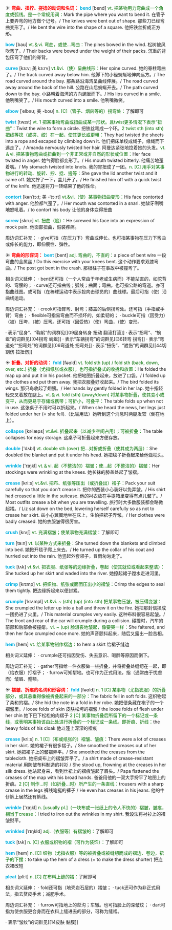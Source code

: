 ☀ <font color="red">**弯曲、扭拧、搓捻的动词和名词：**</font>
<font color="sky blue">**bend**</font> [bend] 
<font color="rgb(227, 108, 9)">vt. 把某物用力弯曲成一个角度或弧线。是一个常规用词：</font>Mark the pipe where you want to bend it. 在管子上要弄弯的地方做个记号。/ The knives were bent out of shape. 那些刀已经弯曲变形了。/ He bent the wire into the shape of a square. 他把铁丝折成正方形。

<font color="sky blue">**bow**</font> [baʊ] 
<font color="rgb(227, 108, 9)">vt.＆vi. 弯曲，或使…弯曲：</font>The pines bowed in the wind. 松树被风吹弯了。/ Their backs were bowed under the weight of their packs. 沉重的背包压弯了他们的脊背。
          
<font color="sky blue">**curve**</font> [kɜ:v; 美 kɜ:rv]
<font color="rgb(227, 108, 9)">vt.&vi.（使）呈曲线形：</font>Her spine curved. 她的脊柱弯曲了。/ The track curved away below him. 他脚下的小径蜿蜒地伸向远方。/ The road curved around the bay. 那条路沿海湾呈曲线伸展。/ The road curved away around the back of the hill. 公路在山后蜿蜒开去。/ The path curved down to the bay. 小路朝着海湾的方向蜿蜒而下。/ His lips curved in a smile. 他咧嘴笑了。/ His mouth curved into a smile. 他咧嘴微笑。

<font color="sky blue">**elbow**</font> [ˈelbəʊ; 美 -boʊ]
<font color="rgb(227, 108, 9)">n. [C]（管子、烟囱等的）拐弯处：</font>了解即可

<font color="sky blue">**twist**</font> [twɪst] 
<font color="rgb(227, 108, 9)">vt. 1 把某事物弯曲或扭曲成某一形状。且twist更多情况下表示“扭曲”：</font>Twist the wire to form a circle. 把铁丝弯成一个环。<font color="rgb(227, 108, 9)">2 twist sth (into sth) 把线等捻（或搓、绞）在一起，使其更长或更粗：</font>They had twisted the sheets into a rope and escaped by climbing down it. 他们把床单绞成绳子，缘绳而下逃走了。/ Amanda nervously twisted her hair. 阿曼达紧张地捻着她的头发。<font color="rgb(227, 108, 9)">vt.＆vi. 把某事物弯曲或扭曲到一个非正常或非自然的形状或位置：</font>Her face twisted in anger. 她气得脸都变形了。/ His mouth twisted bitterly. 他痛苦地歪着嘴。/ My stomach twisted into knots. 我的胃扭成了一团。<font color="rgb(227, 108, 9)">n. [C] 用手对某事物进行的转动、旋转、拧、捻、搓等：</font>She gave the lid another twist and it came off. 她又拧了一下，盖儿开了。/ He finished him off with a quick twist of the knife. 他迅速将刀一转结果了他的性命。
  
<font color="sky blue">**contort**</font> [kənˈtɔ:t; 美 -ˈtɔ:rt]
<font color="rgb(227, 108, 9)">vt.&vi.（使）某事物扭曲变形：</font>His face contorted with anger. 他脸都气歪了。/ Her mouth was contorted in a snarl. 她龇牙咧嘴地怒吼着。/ to contort his body 让他的身体变得扭曲
           
<font color="sky blue">**screw**</font> [skru:]
<font color="rgb(227, 108, 9)">vt. 扭曲（脸）：</font>He screwed his face into an expression of mock pain. 他面部扭曲，假装疼痛。

周边词汇补充：
· give可指（在压力下）弯曲或伸长。也可指某事物在压力下弯曲或伸长的能力，即伸展性、弹性。

☀ <font color="red">**弯曲的形容词：**</font>
<font color="sky blue">**bent**</font> [bent] 
<font color="rgb(227, 108, 9)">adj. 弯曲的，不直的：</font>a piece of bent wire 一段弯曲的金属丝 / Do this exercise with your knees bent. 这个动作要求双膝弯曲。/ The post got bent in the crash. 那根柱子在事故中被撞弯了。

相关词义延伸：
· bent还可指（一个人常由于年老或生病而）不能站直的，如驼背的、弯腰的；
· curve还可指曲线；弧线；曲面；弯曲。也可指公路的弯道。亦可指曲线图。或可指（在棒球运动中表示投向击球员的）曲线球。最后可指（使）沿曲线运动。

周边词汇补充：
· crook可指臂弯、肘弯；膝盖的后侧拐弯处。还可指（手指或手臂）弯曲；
· flexible可指易弯曲而不损坏的，如柔韧的；
· buckle可指（因受力）（被）压垮，（被）压弯。还可指（因受热）（使）弯曲，（使）变形。

· 表示“屈身”、“鞠躬”的词群见[[09屈身转身 扭动 翻滚打滚]]
· 表示“拐弯”、“蜿蜒”的词群见[[04拐弯 蜿蜒]]
· 表示“车辆拐弯”的词群见[[36转弯 拐弯]]
· 表示“弯道处”“拐弯处”的词群见[[06弯道处 拐弯处]]
· 表示“扭伤”、“崴伤”的词群见[[44切割伤 拉扭伤]]

☀ <font color="red">**折叠、对折的动词：**</font>
<font color="sky blue">**fold**</font> [fəʊld] 
<font color="rgb(227, 108, 9)">vt. fold sth (up) / fold sth (back, down, over, etc.) 折叠（尤指纸张或衣服），也可指折叠式的收拢和放置：</font>He folded the map up and put it in his pocket. 他把地图折叠起来，放进了口袋。/ I folded up the clothes and put them away. 我把衣服叠好收起来。/ The bird folded its wings. 那只鸟收起了翅膀。/ Her hands lay gently folded in her lap. 她十指轻轻交叉着放在腿上。<font color="rgb(227, 108, 9)">vt.＆vi. fold (sth) (away/down) 将某事物折叠，使其变小或变平，从而更易于存储或携带；可折小，可叠平：</font>The table folds up when not in use. 这张桌子不用时可以折起来。/ When she heard the news, her legs just folded under her (= she fell).（比喻用法）她听到这个消息时两腿发软（倒在地上）。
           
<font color="sky blue">**collapse**</font> [kəˈlæps]
<font color="rgb(227, 108, 9)">vt.&vi. 折叠起来（以减少空间占用）；可被折叠：</font>The table collapses for easy storage. 这桌子可折叠起来方便存放。

<font color="sky blue">**double**</font> ['dʌbl] 
<font color="rgb(227, 108, 9)">vt. double sth (over) 把…对折或折叠（使其成为两层）：</font>She doubled the blanket and put it under his head. 她把毯子折叠起来给他做枕头。

<font color="sky blue">**wrinkle**</font> ['rɪŋkl] 
<font color="rgb(227, 108, 9)">vt.＆vi. 起（不整洁的）褶皱；使…起（不整洁的）褶皱：</font>Her stockings were wrinkling at the knees. 她长袜的膝盖处起了皱褶。
                      
<font color="sky blue">**crease**</font> [kri:s]
<font color="rgb(227, 108, 9)">vt.&vi. 把布、纸张等压出（或折叠出）褶子：</font>Pack your suit carefully so that you don't crease it. 把你的西装小心装好以免弄皱。/ His shirt had creased a little in the suitcase. 他的衬衣放在手提箱里变得有点儿皱了。/ Most outfits crease a bit when you are travelling. 旅行时大多数服装都会略微起褶。/ Liz sat down on the bed, lowering herself carefully so as not to crease her skirt. 兹小心翼翼地坐在床上，生怕把裙子弄皱。/ Her clothes were badly creased. 她的衣服皱得很厉害。

<font color="sky blue">**crush**</font> [krʌʃ]
<font color="rgb(227, 108, 9)">vt. 充满褶皱；使某事物充满褶皱：</font>了解即可

<font color="sky blue">**turn**</font> [tə:n] 
<font color="rgb(227, 108, 9)">vt. 以某种方式来折叠：</font>She turned down the blankets and climbed into bed. 她掀开毯子爬上床去。/ He turned up the collar of his coat and hurried out into the rain. 他竖起外套领子，冒雨匆匆走了。
       
<font color="sky blue">**tuck**</font> [tʌk]
<font color="rgb(227, 108, 9)">vt.&vi. 把衣服、纸张等的边缘折叠，卷起（使其就位或看起来整洁）：</font>She tucked up her skirt and waded into the river. 她撩起裙子蹚水走进河里。
       
<font color="sky blue">**crimp**</font> [krɪmp]
<font color="rgb(227, 108, 9)">vt. 把织物、纸张或面团压出小的褶皱：</font>Crimp the edges to seal them tightly. 把边缘折起来以便封紧。

<font color="sky blue">**crumple**</font> [ˈkrʌmpl]
<font color="rgb(227, 108, 9)">vt.&vi. ~ (sth) (up) (into sth) 把某事物压皱，被压得变皱：</font>She crumpled the letter up into a ball and threw it on the fire. 她把那封信揉成一团扔进了火里。/ This material crumples very easily. 这种布料很容易起皱。/ The front and rear of the car will crumple during a collision. 碰撞时，汽车的前部和后部会被撞瘪。<font color="rgb(227, 108, 9)">vi. ~ (up) 脸沮丧地皱起，像要哭一样：</font>She faltered, and then her face crumpled once more. 她的声音颤抖起来，随后又露出一脸苦相。

<font color="sky blue">**hem**</font> [hem]
<font color="rgb(227, 108, 9)">vt. 给某事物制作褶边：</font>to hem a skirt 给裙子缝边

相关词义延伸：
· crumple还可指因受伤、失去意识、喝醉等原因而倒下。

周边词汇补充：
· gather可指给一件衣服做一些折叠，并将折叠处缝纫在一起，即（给衣服）打褶子；
· furrow可知犁地。也可作为正式用法，指（通常由于忧虑而）皱眉、蹙额。

☀ <font color="red">**褶皱、折痕的名词和形容词：**</font>
<font color="sky blue">**fold**</font> [fəʊld] 
<font color="rgb(227, 108, 9)">n. 1 [C] 某事物（尤指衣服）的折叠部分，或其悬垂得像被折叠起来的一部分：</font>The fabric fell in soft folds. 这织物起了柔和的褶。/ She hid the note in a fold in her robe. 她把便条藏在袍子的一个褶皱里。/ loose folds of skin 皮肤松垮的褶皱 / the loose folds of flesh under her chin 她下巴下松松的肉褶子 <font color="rgb(227, 108, 9)">2 [C] 某事物折叠后所留下的一个标记或一条线，或表明某事物该由此处进行折叠的一个标记或一条线。即折痕、折线：</font>the heavy folds of his cloak 他斗篷上深深的褶痕
           
<font color="sky blue">**crease**</font> [kri:s]
<font color="rgb(227, 108, 9)">n. 1 [C]（布或纸张的）褶皱、皱痕：</font>There were a lot of creases in her skirt. 她的裙子有很多褶子。/ She smoothed the creases out of her skirt. 她把裙子上的皱褶弄平。/ She smoothed the creases from the tablecloth. 她把桌布上的褶皱弄平了。/ a shirt made of crease-resistant material 用防皱布料制造的衬衫 / She stood up, frowning at the creases in her silk dress. 她站起身来，看到丝裙上的褶痕皱起了眉头。/ Papa flattened the creases of the map with his broad hands. 爸爸用他的一双大手捋平了地图上的折痕。<font color="rgb(227, 108, 9)">2 [C] 制作…时（如折叠…时）所产生的一条直线：</font>trousers with a sharp crease in the legs 裤线笔挺的裤子 / He even has creases in his jeans. 他的牛仔裤上居然还有裤线。

<font color="sky blue">**wrinkle**</font> ['rɪŋkl] 
<font color="rgb(227, 108, 9)">n. [usually pl.]（一块布或一张纸上的令人不快的）褶皱，皱痕，相当于crease：</font>I tried to iron out the wrinkles in my shirt. 我设法将衬衫上的褶皱熨平。
            
<font color="sky blue">**wrinkled**</font> [ˈrɪŋkld]
<font color="rgb(227, 108, 9)">adj.（衣服等）有褶皱的：</font>了解即可

<font color="sky blue">**tuck**</font> [tʌk]
<font color="rgb(227, 108, 9)">n. [C] 衣服或织物的褶（可作为装饰）：</font>了解即可

<font color="sky blue">**hem**</font> [hem]
<font color="rgb(227, 108, 9)">n. [C] 织物（尤指衣服）等的被折叠或被缝纫而成的褶边、卷边，裙子的下摆：</font>to take up the hem of a dress (= to make the dress shorter) 把连衣裙改短

<font color="sky blue">**pleat**</font> [pli:t]
<font color="rgb(227, 108, 9)">n. [C] 在布料上缝的褶：</font>了解即可

相关词义延伸：
· fold还可指（地壳岩石层的）褶皱；
· tuck还可作为非正式用法，指去赘皮手术；减肥手术。

周边词汇补充：
· furrow可指地上的犁沟；车辙。也可指脸上的深皱纹；
· dart可指为使衣服更合身而在衣料上缝进去的部分，可称为缝褶。

· 表示“皱纹”的词群见[[14皮肤 黏膜]]

